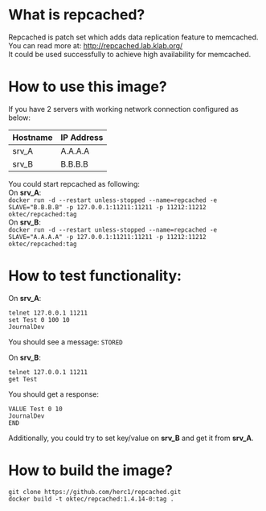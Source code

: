 # What is repcached? 
Repcached is patch set which adds data replication feature to memcached.<br>
You can read more at: http://repcached.lab.klab.org/ <br>
It could be used successfully to achieve high availability for memcached.

# How to use this image? 
If you have 2 servers with working network connection configured as below: 

|Hostname|IP Address|
|--------|----------|
|srv_A|A.A.A.A|
|srv_B|B.B.B.B|

You could start repcached as following:<br> 
On **srv_A**:<br>
``` docker run -d --restart unless-stopped --name=repcached -e SLAVE="B.B.B.B" -p 127.0.0.1:11211:11211 -p 11212:11212 oktec/repcached:tag ``` <br>
On **srv_B**:<br> 
``` docker run -d --restart unless-stopped --name=repcached -e SLAVE="A.A.A.A" -p 127.0.0.1:11211:11211 -p 11212:11212 oktec/repcached:tag ```

# How to test functionality:

On **srv_A**:<br> 
``` 
telnet 127.0.0.1 11211 
set Test 0 100 10 
JournalDev
```

You should see a message: ```STORED```

On **srv_B**:<br>
```
telnet 127.0.0.1 11211
get Test
```
You should get a response: <br>
```
VALUE Test 0 10
JournalDev
END
```

Additionally, you could try to set key/value on **srv_B** and get it from **srv_A**.

# How to build the image?
``` 
git clone https://github.com/herc1/repcached.git
docker build -t oktec/repcached:1.4.14-0:tag . 
```
